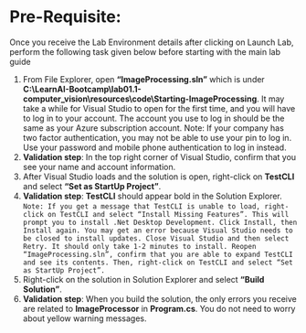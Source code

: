 # Pre-Requisite:

Once you receive the Lab Environment details after clicking on Launch Lab, perform the following task given below before starting with the main lab guide

1. From File Explorer, open **“ImageProcessing.sln”** which is under **C:\LearnAI-Bootcamp\lab01.1-computer_vision\resources\code\Starting-ImageProcessing**. It may take a while for Visual Studio to open for the first time, and you will have to log in to your account. The account you use to log in should be the same as your Azure subscription account. Note: If your company has two factor authentication, you may not be able to use your pin to log in. Use your password and mobile phone authentication to log in instead.
2. **Validation step**: In the top right corner of Visual Studio, confirm that you see your name and account information.
3. After Visual Studio loads and the solution is open, right-click on **TestCLI** and select **“Set as StartUp Project”**.
4. **Validation step**: **TestCLI** should appear bold in the Solution Explorer.<br/>
`Note: If you get a message that TestCLI is unable to load, right-click on TestCLI and select “Install Missing Features”. This will prompt you to install .Net Desktop Development. Click Install, then Install again. You may get an error because Visual Studio needs to be closed to install updates. Close Visual Studio and then select Retry. It should only take 1-2 minutes to install. Reopen “ImageProcessing.sln”, confirm that you are able to expand TestCLI and see its contents. Then, right-click on TestCLI and select “Set as StartUp Project”.`
5. Right-click on the solution in Solution Explorer and select **“Build Solution”**.
6. **Validation step**: When you build the solution, the only errors you receive are related to **ImageProcessor** in **Program.cs**. You do not need to worry about yellow warning messages.
